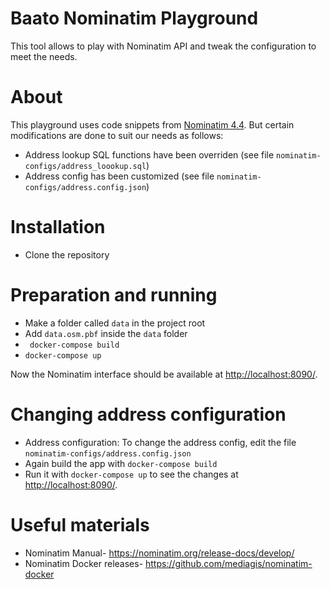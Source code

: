# Baato Nominatim Playground

This tool allows to play with Nominatim API and tweak the configuration to meet the needs.

# About

This playground uses code snippets from [Nominatim 4.4](https://github.com/mediagis/nominatim-docker/tree/master/4.4). But certain modifications are done to suit our needs as follows:

- Address lookup SQL functions have been overriden (see file `nominatim-configs/address_loookup.sql`)
- Address config has been customized (see file `nominatim-configs/address.config.json`)

# Installation

- Clone the repository

# Preparation and running

- Make a folder called `data` in the project root
- Add `data.osm.pbf` inside the `data` folder
- ` docker-compose build`
- `docker-compose up`

Now the Nominatim interface should be available at [http://localhost:8090/](http://localhost:8090/).

# Changing address configuration

- Address configuration: To change the address config, edit the file `nominatim-configs/address.config.json`
- Again build the app with `docker-compose build`
- Run it with `docker-compose up` to see the changes at [http://localhost:8090/](http://localhost:8090/).

# Useful materials

- Nominatim Manual- https://nominatim.org/release-docs/develop/
- Nominatim Docker releases- https://github.com/mediagis/nominatim-docker

